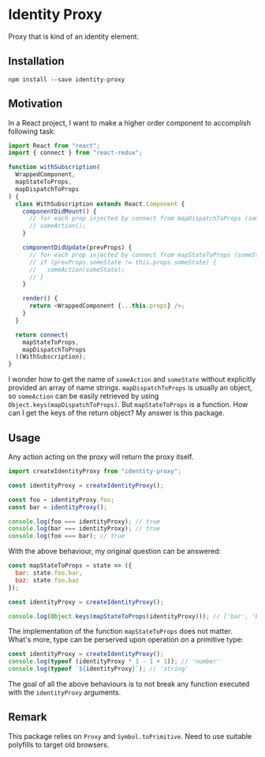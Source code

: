 # Identity Proxy

Proxy that is kind of an identity element.

## Installation

`npm install --save identity-proxy`

## Motivation

In a React project, I want to make a higher order component to accomplish following task:

```js
import React from "react";
import { connect } from "react-redux";

function withSubscription(
  WrappedComponent,
  mapStateToProps,
  mapDispatchToProps
) {
  class WithSubscription extends React.Component {
    componentDidMount() {
      // for each prop injected by connect from mapDispatchToProps (someAction),
      // someAction();
    }

    componentDidUpdate(prevProps) {
      // for each prop injected by connect from mapStateToProps (someState),
      // if (prevProps.someState != this.props.someState) {
      //   someAction(someState);
      // }
    }

    render() {
      return <WrappedComponent {...this.props} />;
    }
  }

  return connect(
    mapStateToProps,
    mapDispatchToProps
  )(WithSubscription);
}
```

I wonder how to get the name of `someAction` and `someState` without explicitly provided an array of name strings. `mapDispatchToProps` is usually an object, so `someAction` can be easily retrieved by using `Object.keys(mapDispatchToProps)`. But `mapStateToProps` is a function. How can I get the keys of the return object? My answer is this package.

## Usage

Any action acting on the proxy will return the proxy itself.

```js
import createIdentityProxy from "identity-proxy";

const identityProxy = createIdentityProxy();

const foo = identityProxy.foo;
const bar = identityProxy();

console.log(foo === identityProxy); // true
console.log(bar === identityProxy); // true
console.log(foo === bar); // true
```

With the above behaviour, my original question can be answered:

```js
const mapStateToProps = state => ({
  bar: state.foo.bar,
  baz: state.foo.baz
});

const identityProxy = createIdentityProxy();

console.log(Object.keys(mapStateToProps(identityProxy))); // ['bar', 'baz']
```

The implementation of the function `mapStateToProps` does not matter.
What's more, type can be perserved upon operation on a primitive type:

```js
const identityProxy = createIdentityProxy();
console.log(typeof (identityProxy * 1 - 1 + 1)); // 'number'
console.log(typeof `${identityProxy}`); // 'string'
```

The goal of all the above behaviours is to not break any function executed with the `identityProxy` arguments.

## Remark

This package relies on `Proxy` and `Symbol.toPrimitive`. Need to use suitable polyfills to target old browsers.
